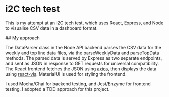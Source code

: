 # i2C tech test

This is my attempt at an i2C tech test, which uses React, Express, and Node to visualise CSV data in a dashboard format.

## My approach

The DataParser class in the Node API backend parses the CSV data for the weekly and top line data files, via the parseWeeklyData and parseTopData methods. The parsed data is served by Express as two separate endpoints, and sent as JSON in response to GET requests for universal compatibility. The React frontend fetches the JSON using [axios](https://www.npmjs.com/package/axios), then displays the data using [react-vis](https://uber.github.io/react-vis/). MaterialUI is used for styling the frontend.

I used Mocha/Chai for backend testing, and Jest/Enzyme for frontend testing. I adopted a TDD approach for this project.
